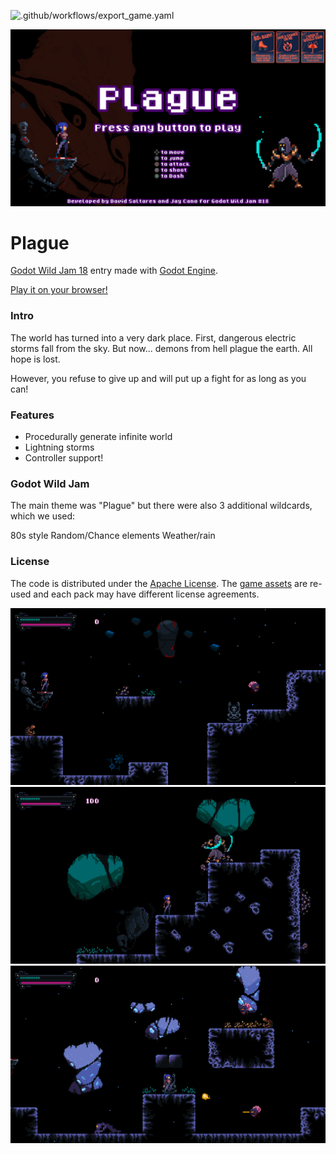 ![.github/workflows/export_game.yaml](https://github.com/dsaltares/godot-wild-jam-18/workflows/.github/workflows/export_game.yaml/badge.svg)

![plague](img/menu.png)

# Plague

[Godot Wild Jam 18](https://itch.io/jam/godot-wild-jam-18) entry made with
[Godot Engine](https://godotengine.org/).

[Play it on your browser!](https://david-saltares.itch.io/plague)

### Intro

The world has turned into a very dark place. First, dangerous electric storms fall from
the sky. But now... demons from hell plague the earth. All hope is lost.

However, you refuse to give up and will put up a fight for as long as you can!

### Features

* Procedurally generate infinite world
* Lightning storms
* Controller support!

### Godot Wild Jam

The main theme was "Plague" but there were also 3 additional wildcards, which we used:

80s style
Random/Chance elements
Weather/rain

### License

The code is distributed under the [Apache License](./LICENSE). The [game assets](./ASSETS.md)
are re-used and each pack may have different license agreements.


![plague_01](img/screen_01.png)
![plague_02](img/screen_02.png)
![plague_03](img/screen_03.png)
